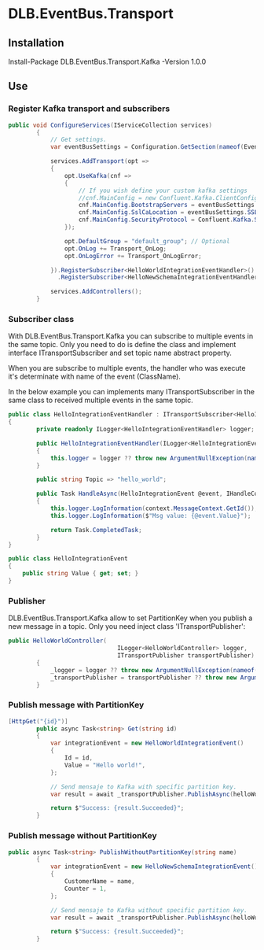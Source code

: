# DLB.EventBus.Transport

## Installation

Install-Package DLB.EventBus.Transport.Kafka -Version 1.0.0

## Use

### Register Kafka transport and subscribers
```csharp
public void ConfigureServices(IServiceCollection services)
        {
            // Get settings.
            var eventBusSettings = Configuration.GetSection(nameof(EventBusSettings)).Get<EventBusSettings>();

            services.AddTransport(opt =>
            {
                opt.UseKafka(cnf =>
                {
                    // If you wish define your custom kafka settings
                    //cnf.MainConfig = new Confluent.Kafka.ClientConfig(new Dictionary<string, string>());
                    cnf.MainConfig.BootstrapServers = eventBusSettings.Servers;
                    cnf.MainConfig.SslCaLocation = eventBusSettings.SSLCeriticatePath;
                    cnf.MainConfig.SecurityProtocol = Confluent.Kafka.SecurityProtocol.SaslPlaintext;
                });

                opt.DefaultGroup = "default_group"; // Optional
                opt.OnLog += Transport_OnLog;
                opt.OnLogError += Transport_OnLogError;

            }).RegisterSubscriber<HelloWorldIntegrationEventHandler>()
              .RegisterSubscriber<HelloNewSchemaIntegrationEventHandler>();

            services.AddControllers();
        }
```

### Subscriber class

With DLB.EventBus.Transport.Kafka you can subscribe to multiple events in the same topic. Only you need to do is define the class and implement interface ITransportSubscriber and set topic name abstract property.

When you are subscribe to multiple events, the handler who was execute it's determinate with name of the event (ClassName).

In the below example you can implements many ITransportSubscriber in the same class to received multiple events in the same  topic.

```csharp
public class HelloIntegrationEventHandler : ITransportSubscriber<HelloIntegrationEvent>
{
        private readonly ILogger<HelloIntegrationEventHandler> logger;

        public HelloIntegrationEventHandler(ILogger<HelloIntegrationEventHandler> logger)
        {
            this.logger = logger ?? throw new ArgumentNullException(nameof(logger));
        }

        public string Topic => "hello_world";

        public Task HandleAsync(HelloIntegrationEvent @event, IHandleContext context, object sender)
        {
            this.logger.LogInformation(context.MessageContext.GetId());
            this.logger.LogInformation($"Msg value: {@event.Value}");

            return Task.CompletedTask;
        }
}

public class HelloIntegrationEvent
{
	public string Value { get; set; }
}
```

### Publisher

DLB.EventBus.Transport.Kafka allow to set PartitionKey when you publish a new message in a topic. Only you need inject class 'ITransportPublisher':

```csharp
public HelloWorldController(
                               ILogger<HelloWorldController> logger,
                               ITransportPublisher transportPublisher)
        {
            _logger = logger ?? throw new ArgumentNullException(nameof(logger));
            _transportPublisher = transportPublisher ?? throw new ArgumentNullException(nameof(transportPublisher));
        }
```

### Publish message with PartitionKey

```csharp
[HttpGet("{id}")]
        public async Task<string> Get(string id)
        {
            var integrationEvent = new HelloWorldIntegrationEvent()
            {
                Id = id,
                Value = "Hello world!",
            };

            // Send mensaje to Kafka with specific partition key.
            var result = await _transportPublisher.PublishAsync(helloWorldTopic, integrationEvent, p => p.Id);

            return $"Success: {result.Succeeded}";
        }
```

### Publish message without PartitionKey

```csharp
public async Task<string> PublishWithoutPartitionKey(string name)
        {
            var integrationEvent = new HelloNewSchemaIntegrationEvent()
            {
                CustomerName = name,
                Counter = 1,
            };

            // Send mensaje to Kafka without specific partition key.
            var result = await _transportPublisher.PublishAsync(helloWorldTopic, integrationEvent);

            return $"Success: {result.Succeeded}";
        }
```